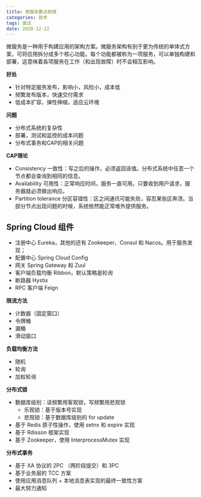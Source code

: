```yaml
---
title: 微服务要点梳理
categories: 技术
tags: 面试
date: 2020-12-22
---
```


微服务是一种用于构建应用的架构方案。微服务架构有别于更为传统的单体式方案，可将应用拆分成多个核心功能。每个功能都被称为一项服务，可以单独构建和部署，这意味着各项服务在工作（和出现故障）时不会相互影响。
<!-- more -->
**好处**
- 针对特定服务发布，影响小，风险小，成本低
- 频繁发布版本，快速交付需求
- 低成本扩容，弹性伸缩，适应云环境

**问题**
- 分布式系统的复杂性
- 部署，测试和监控的成本问题
- 分布式事务和CAP的相关问题

**CAP理论**
- Consistency 一致性：写之后的操作，必须返回该值。分布式系统中任意一个节点都会查询到相同的信息。
- Availability 可用性：正常响应时间，服务一直可用。只要收到用户请求，服务器就必须做出响应。
- Partition tolerance 分区容错性：区之间通讯可能失败，容忍某些区奔溃。当部分节点出现问题的时候，系统依然能正常堆外提供服务。

## Spring Cloud 组件

- 注册中心 Eureka，其他的还有 Zookeeper、Consul 和 Nacos。用于服务发现；
- 配置中心 Spring Cloud Config
- 网关 Spring Gateway 和 Zuul
- 客户端负载均衡 Ribbon，默认策略是轮询
- 断路器 Hystix
- RPC 客户端 Feign

**限流方法**
- 计数器（固定窗口）
- 令牌桶
- 漏桶
- 滑动窗口

**负载均衡方法**
- 随机
- 轮询
- 加权轮询

**分布式锁**
- 数据库级别：读频繁用客观锁，写频繁用悲观锁
    - 乐观锁：基于版本号实现
    - 悲观锁：基于数据库级别的 for update
- 基于 Redis 原子性操作，使用 setnx 和 expire 实现
- 基于 Rdisson 框架实现
- 基于 Zookeeper，使用 InterprocessMutex 实现

**分布式事务**
- 基于 XA 协议的 2PC （两阶段提交）和 3PC
- 基于业务层的 TCC 方案
- 使用应用消息队列 + 本地消息表实现的最终一致性方案
- 最大努力通知

